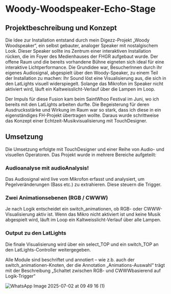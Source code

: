 # Woody-Woodspeaker-Echo-Stage

## Projektbeschreibung und Konzept

Die Idee zur Installation entstand durch mein Digezz-Projekt „Woody Woodspeaker“, ein selbst gebauter, analoger Speaker mit nostalgischem Look. Dieser Speaker sollte ins Zentrum einer interaktiven Installation rücken, die im Foyer des Medienhauses der FHGR aufgebaut wurde. Der offene Raum und die bereits vorhandene Bühne eigneten sich ideal für eine interaktive Lichtperformance. Die Grundidee war, BesucherInnen durch ihr eigenes Audiosignal, abgespielt über den Woody-Speaker, zu einem Teil der Installation zu machen: Ihr Sound löst eine Visualisierung aus, die sich in den LatLights visuell widerspiegelt. Solange das Mikrofon im Speaker nicht aktiviert wird, läuft ein Kaltweisslicht-Verlauf über die Lampen im Loop.

Der Impuls für diese Fusion kam beim SaintWhoo Festival im Juni, wo ich bereits mit den LatLights arbeiten durfte. Die Begeisterung für deren Ausdrucksstärke und Wirkung im Raum war so stark, dass ich diese in ein eigenständiges FH-Projekt übertragen wollte. Daraus wurde schrittweise das Konzept einer Echtzeit-Musikvisualisierung mit TouchDesigner.


## Umsetzung
Die Umsetzung erfolgte mit TouchDesigner und einer Reihe von Audio- und visuellen Operatoren. Das Projekt wurde in mehrere Bereiche aufgeteilt:


### Audioanalyse mit audioAnalysis!

Das Audiosignal wird live vom Mikrofon erfasst und analysiert, um Pegelveränderungen (Bass etc.) zu extrahieren. Diese steuern die Trigger.


### Zwei Animationsebenen (RGB / CWWW)
Je nach Logik entscheidet ein switch_animationen, ob RGB- oder CWWW-Visualisierung aktiv ist. Wenn das Mikro nicht aktiviert ist und keine Musik abgespielt wird, läuft im Loop ein Kaltweisslicht-Verlauf über alle Lampen. 


### Output zu den LatLights
Die finale Visualisierung wird über ein select_TOP und ein switch_TOP an den LatLights-Controller weitergegeben.

Alle Module sind beschriftet und annotiert – wie z.b. auch der switch_animationen-Knoten, der die Annotation „Animations-Auswahl“ trägt mit der Beschreibung „Schaltet zwischen RGB- und CWWWbasierend auf Logik-Trigger“


![WhatsApp Image 2025-07-02 at 09 49 16 (1)](https://github.com/user-attachments/assets/f6af7326-c87d-4791-ac2d-dd386492a554)
